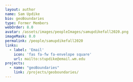 ```yaml
---
layout: author
name: Sam Updike
bio: geoBoundaries
type: Former Members
webOrder: 8.0
avatar: /assets/images/peopleImages/samupdikefall2020.png
imageMask: 0.0
permalink: /people/samupdikefall2020
links:
  - label: 'Email'
    icon: 'fas fa-fw fa-envelope square'
    url: mailto:stupdike@email.wm.edu
projects:
  - name: "geoBoundaries"
    link: /projects/geoboundaries/
---
```

